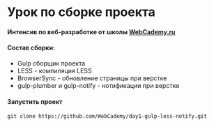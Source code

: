 # Урок по сборке проекта

#### Интенсив по веб-разработке от школы [WebCademy.ru](http://WebCademy.ru )    

#### Состав сборки:
- Gulp сборщик проекта
- LESS - компиляция LESS
- BrowserSync - обновление страницы при верстке
- gulp-plumber и gulp-notify - нотификации при верстке

#### Запустить проект

```
git clone https://github.com/WebCademy/day1-gulp-less-notify.git
```

